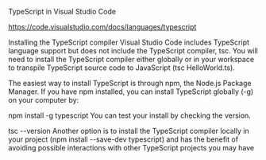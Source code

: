 TypeScript in Visual Studio Code

https://code.visualstudio.com/docs/languages/typescript

Installing the TypeScript compiler
Visual Studio Code includes TypeScript language support but does not include the TypeScript compiler, tsc. You will need to install the TypeScript compiler either globally or in your workspace to transpile TypeScript source code to JavaScript (tsc HelloWorld.ts).

The easiest way to install TypeScript is through npm, the Node.js Package Manager. If you have npm installed, you can install TypeScript globally (-g) on your computer by:

npm install -g typescript
You can test your install by checking the version.

tsc --version
Another option is to install the TypeScript compiler locally in your project (npm install --save-dev typescript) and has the benefit of avoiding possible interactions with other TypeScript projects you may have
